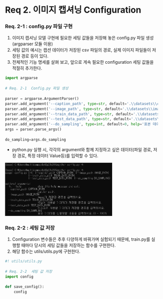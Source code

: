 # Req 2. 이미지 캡셔닝 Configuration

### Req. 2-1 : config.py 파일 구현
1. 이미지 캡셔닝 모델 구현에 필요한 세팅 값들을 저장해 놓은 config.py 파일 생성(argparser 모듈 이용)
2. 세팅 값의 예시는 캡션 데이터가 저장된 csv 파일의 경로, 실제 이미지 파일들이 저장된 경로 등이 있다.
3. 전체적인 기능 명세를 살펴 보고, 앞으로 게속 필요한 configuration 세팅 값들을 적절히 추가한다.

```python
import argparse

# Req. 2-1	Config.py 파일 생성

parser = argparse.ArgumentParser()
parser.add_argument('--caption_path', type=str, default='.\\datasets\\captions.csv', help='caption path(default:.\\).')
parser.add_argument('--image_path', type=str, default='.\\datasets\\images\\', help='image가 저장된 경로를 입력하세요.')
parser.add_argument('--train_data_path', type=str, default='.\\datasets\\', help='학습에 사용할 데이터가 저장될 경로를 입력하세요.')
parser.add_argument('--test_data_path', type=str, default='.\\datasets\\', help='테스트에 사용할 데이터가 저장될 경로를 입력하세요.')
parser.add_argument('--do_sampling', type=int, default=0, help='표본 데이터를 샘플링할 비율을 입력하세요.(0 ~ 100)%')
args = parser.parse_args()

do_sampling=args.do_sampling
```
- python.py 실행 시, 각각의 argument와 함께 지정하고 싶은 데이터(파일 경로, 저장 경로, 특정 데이터 Value등)를 입력할 수 있다.

<img src="../src/req2.PNG" width="70%">

### Req. 2-2 : 세팅 값 저장
1. Configuration 변수들은 추후 다양하게 바꿔가며 실험되기 때문에, train.py를 실행할 때마다 당시의 세팅 값들을 저장하는 함수를 구현한다.
2. 해당 함수는 utils/utils.py에 구현한다.

```python
#! utils/utils.py

# Req. 2-2	세팅 값 저장
import config

def save_config():
	config
```